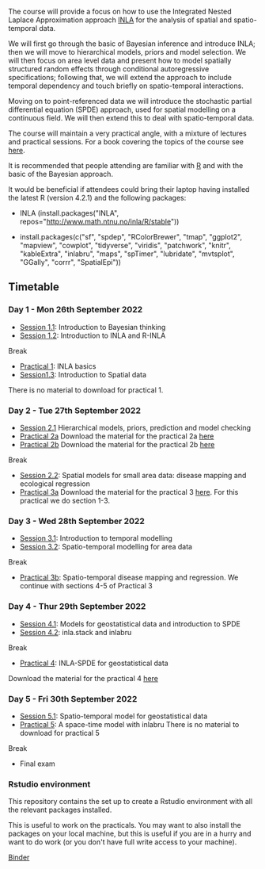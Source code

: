 
The course will provide a focus on how to use the Integrated Nested Laplace Approximation approach [INLA](https://www.r-inla.org/) for the analysis of spatial and spatio-temporal data.

We will first go through the basic of Bayesian inference and introduce INLA; then we will move to hierarchical models, priors and model selection. We will then focus on area level data and present how to model spatially structured random effects through conditional autoregressive specifications; following that, we will extend the approach to include temporal dependency and touch briefly on spatio-temporal interactions.

Moving on to point-referenced data we will introduce the stochastic partial differential equation (SPDE) approach, used for spatial modelling on a continuous field. We will then extend this to deal with spatio-temporal data. 

The course will maintain a very practical angle, with a mixture of lectures and practical sessions. For a book covering the topics of the course see [here](https://onlinelibrary.wiley.com/doi/book/10.1002/9781118950203). 

It is recommended that people attending are familiar with [R](https://www.r-project.org/) and with the basic of the Bayesian approach.

It would be beneficial if attendees could bring their laptop having installed the latest R (version 4.2.1) and the following packages:

- INLA (install.packages("INLA", repos="http://www.math.ntnu.no/inla/R/stable"))

- install.packages(c("sf", "spdep", "RColorBrewer", "tmap", "ggplot2", "mapview", "cowplot", "tidyverse", "viridis", "patchwork", "knitr", "kableExtra", "inlabru", "maps", "spTimer", "lubridate", "mvtsplot", "GGally", "corrr", "SpatialEpi"))

## Timetable
### Day 1 - Mon 26th September 2022

- [Session 1.1](Session1.1): Introduction to Bayesian thinking
- [Session 1.2](Session1.2): Introduction to INLA and R-INLA

Break

- [Practical 1](Practical1): INLA basics 
- [Session1.3](Session1.3): Introduction to Spatial data

There is no material to download for practical 1. 

### Day 2 - Tue 27th September 2022

- [Session 2.1](Session2.1) Hierarchical models, priors, prediction and model checking
- [Practical 2a](Practical2a)
Download the material for the practical 2a [here](Practical2a/Practical2a.zip)
- [Practical 2b](Practical2b)
Download the material for the practical 2b [here](Practical2b/Practical2b.zip)

Break

- [Session 2.2](Session2.2): Spatial models for small area data: disease mapping and ecological regression
- [Practical 3a](Practical3)
Download the material for the practical 3 [here](Practical3/Practical3.zip). For this practical we do section 1-3.

### Day 3 - Wed 28th September 2022

- [Session 3.1](Session3.1): Introduction to temporal modelling
- [Session 3.2](Session3.2): Spatio-temporal modelling for area data

Break

- [Practical 3b](Practical3): Spatio-temporal disease mapping and regression. We continue with sections 4-5 of Practical 3

### Day 4 - Thur 29th September 2022

- [Session 4.1](Session4.1): Models for geostatistical data and introduction to SPDE
- [Session 4.2](Session4.2): inla.stack and inlabru

Break

- [Practical 4](Practical4): INLA-SPDE for geostatistical data

Download the material for the practical 4 [here](Practical4/temperature.croatia.Rdata)

### Day 5 - Fri 30th September 2022

- [Session 5.1](Session5.1): Spatio-temporal model for geostatistical data
- [Practical 5](Practical5): A space-time model with inlabru
There is no material to download for practical 5

Break

- Final exam



### Rstudio environment

This repository contains the set up to create a Rstudio environment with all the relevant packages installed.

This is useful to work on the practicals. You may want to also install the packages on your local machine, but this is useful if you are in a hurry and want to do work (or you don't have full write access to your machine).

[Binder](https://mybinder.org/v2/gh/martablangiardo/VIBASS/master?urlpath=rstudio)

